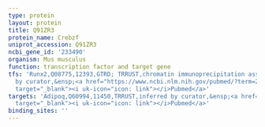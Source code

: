 ```yaml
---
type: protein
layout: protein
title: Q91ZR3
protein_name: Crebzf
uniprot_accession: Q91ZR3
ncbi_gene_id: '233490'
organism: Mus musculus
function: transcription factor and target gene
tfs: 'Runx2,Q08775,12393,GTRD; TRRUST,chromatin immunoprecipitation assay; inferred
  by curator,&ensp;<a href="https://www.ncbi.nlm.nih.gov/pubmed/?term=24389415%5Buid%5D"
  target="_blank"><i uk-icon="icon: link"></i>Pubmed</a>'
targets: 'Adipoq,Q60994,11450,TRRUST,inferred by curator,&ensp;<a href="https://www.ncbi.nlm.nih.gov/pubmed/?term=25896661%5Buid%5D"
  target="_blank"><i uk-icon="icon: link"></i>Pubmed</a>'
binding_sites: ''
---
```

